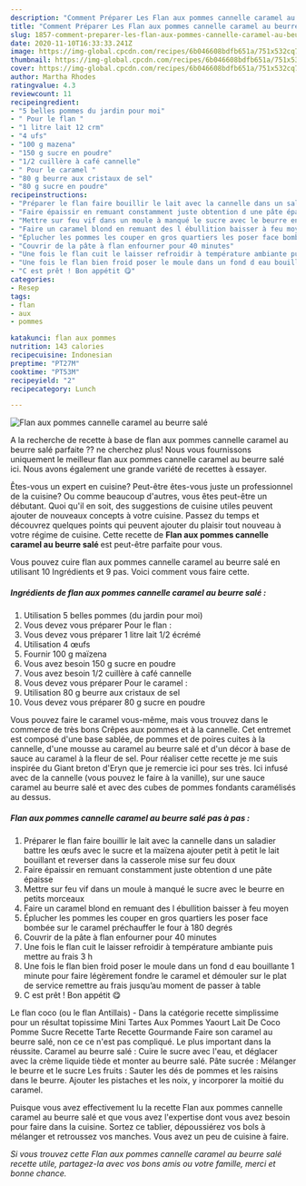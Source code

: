 ```yaml
---
description: "Comment Préparer Les Flan aux pommes cannelle caramel au beurre salé"
title: "Comment Préparer Les Flan aux pommes cannelle caramel au beurre salé"
slug: 1857-comment-preparer-les-flan-aux-pommes-cannelle-caramel-au-beurre-sale
date: 2020-11-10T16:33:33.241Z
image: https://img-global.cpcdn.com/recipes/6b046608bdfb651a/751x532cq70/flan-aux-pommes-cannelle-caramel-au-beurre-sale-photo-principale-de-la-recette.jpg
thumbnail: https://img-global.cpcdn.com/recipes/6b046608bdfb651a/751x532cq70/flan-aux-pommes-cannelle-caramel-au-beurre-sale-photo-principale-de-la-recette.jpg
cover: https://img-global.cpcdn.com/recipes/6b046608bdfb651a/751x532cq70/flan-aux-pommes-cannelle-caramel-au-beurre-sale-photo-principale-de-la-recette.jpg
author: Martha Rhodes
ratingvalue: 4.3
reviewcount: 11
recipeingredient:
- "5 belles pommes du jardin pour moi"
- " Pour le flan "
- "1 litre lait 12 crm"
- "4 ufs"
- "100 g mazena"
- "150 g sucre en poudre"
- "1/2 cuillère à café cannelle"
- " Pour le caramel "
- "80 g beurre aux cristaux de sel"
- "80 g sucre en poudre"
recipeinstructions:
- "Préparer le flan faire bouillir le lait avec la cannelle dans un saladier battre les œufs avec le sucre et la maïzena ajouter petit à petit le lait bouillant et reverser dans la casserole mise sur feu doux"
- "Faire épaissir en remuant constamment juste obtention d une pâte épaisse"
- "Mettre sur feu vif dans un moule à manqué le sucre avec le beurre en petits morceaux"
- "Faire un caramel blond en remuant des l ébullition baisser à feu moyen"
- "Éplucher les pommes les couper en gros quartiers les poser face bombée sur le caramel préchauffer le four à 180 degrés"
- "Couvrir de la pâte à flan enfourner pour 40 minutes"
- "Une fois le flan cuit le laisser refroidir à température ambiante puis mettre au frais 3 h"
- "Une fois le flan bien froid poser le moule dans un fond d eau bouillante 1 minute pour faire légèrement fondre le caramel et démouler sur le plat de service remettre au frais jusqu’au moment de passer à table"
- "C est prêt ! Bon appétit 😋"
categories:
- Resep
tags:
- flan
- aux
- pommes

katakunci: flan aux pommes 
nutrition: 143 calories
recipecuisine: Indonesian
preptime: "PT27M"
cooktime: "PT53M"
recipeyield: "2"
recipecategory: Lunch

---
```



![Flan aux pommes cannelle caramel au beurre salé](https://img-global.cpcdn.com/recipes/6b046608bdfb651a/751x532cq70/flan-aux-pommes-cannelle-caramel-au-beurre-sale-photo-principale-de-la-recette.jpg)

A la recherche de recette à base de flan aux pommes cannelle caramel au beurre salé parfaite ?? ne cherchez plus! Nous vous fournissons uniquement le meilleur flan aux pommes cannelle caramel au beurre salé ici. Nous avons également une grande variété de recettes à essayer.

Êtes-vous un expert en cuisine? Peut-être êtes-vous juste un professionnel de la cuisine? Ou comme beaucoup d'autres, vous êtes peut-être un débutant. Quoi qu'il en soit, des suggestions de cuisine utiles peuvent ajouter de nouveaux concepts à votre cuisine. Passez du temps et découvrez quelques points qui peuvent ajouter du plaisir tout nouveau à votre régime de cuisine. Cette recette de <strong> Flan aux pommes cannelle caramel au beurre salé </strong> est peut-être parfaite pour vous.

<!--inarticleads1-->

Vous pouvez cuire flan aux pommes cannelle caramel au beurre salé en utilisant 10 Ingrédients et 9 pas. Voici comment vous faire cette.

##### Ingrédients de flan aux pommes cannelle caramel au beurre salé :

1. Utilisation 5 belles pommes (du jardin pour moi)
1. Vous devez vous préparer  Pour le flan :
1. Vous devez vous préparer 1 litre lait 1/2 écrémé
1. Utilisation 4 œufs
1. Fournir 100 g maïzena
1. Vous avez besoin 150 g sucre en poudre
1. Vous avez besoin 1/2 cuillère à café cannelle
1. Vous devez vous préparer  Pour le caramel :
1. Utilisation 80 g beurre aux cristaux de sel
1. Vous devez vous préparer 80 g sucre en poudre


Vous pouvez faire le caramel vous-même, mais vous trouvez dans le commerce de très bons Crêpes aux pommes et à la cannelle. Cet entremet est composé d&#39;une base sablée, de pommes et de poires cuites à la cannelle, d&#39;une mousse au caramel au beurre salé et d&#39;un décor à base de sauce au caramel à la fleur de sel. Pour réaliser cette recette je me suis inspirée du Giant breton d&#39;Eryn que je remercie ici pour ses très. Ici infusé avec de la cannelle (vous pouvez le faire à la vanille), sur une sauce caramel au beurre salé et avec des cubes de pommes fondants caramélisés au dessus. 

<!--inarticleads2-->

##### Flan aux pommes cannelle caramel au beurre salé pas à pas :

1. Préparer le flan faire bouillir le lait avec la cannelle dans un saladier battre les œufs avec le sucre et la maïzena ajouter petit à petit le lait bouillant et reverser dans la casserole mise sur feu doux
1. Faire épaissir en remuant constamment juste obtention d une pâte épaisse
1. Mettre sur feu vif dans un moule à manqué le sucre avec le beurre en petits morceaux
1. Faire un caramel blond en remuant des l ébullition baisser à feu moyen
1. Éplucher les pommes les couper en gros quartiers les poser face bombée sur le caramel préchauffer le four à 180 degrés
1. Couvrir de la pâte à flan enfourner pour 40 minutes
1. Une fois le flan cuit le laisser refroidir à température ambiante puis mettre au frais 3 h
1. Une fois le flan bien froid poser le moule dans un fond d eau bouillante 1 minute pour faire légèrement fondre le caramel et démouler sur le plat de service remettre au frais jusqu’au moment de passer à table
1. C est prêt ! Bon appétit 😋


Le flan coco (ou le flan Antillais) - Dans la catégorie recette simplissime pour un résultat topissime Mini Tartes Aux Pommes Yaourt Lait De Coco Pomme Sucre Recette Tarte Recette Gourmande Faire son caramel au beurre salé, non ce ce n&#39;est pas compliqué. Le plus important dans la réussite. Caramel au beurre salé : Cuire le sucre avec l&#39;eau, et déglacer avec la crème liquide tiède et monter au beurre salé. Pâte sucrée : Mélanger le beurre et le sucre Les fruits : Sauter les dés de pommes et les raisins dans le beurre. Ajouter les pistaches et les noix, y incorporer la moitié du caramel. 

<!--inarticleads1-->

<p>
Puisque vous avez effectivement lu la recette Flan aux pommes cannelle caramel au beurre salé et que vous avez l'expertise dont vous avez besoin pour faire dans la cuisine. Sortez ce tablier, dépoussiérez vos bols à mélanger et retroussez vos manches. Vous avez un peu de cuisine à faire.
</p>

<p>
<i>Si vous trouvez cette Flan aux pommes cannelle caramel au beurre salé recette utile, partagez-la avec vos bons amis ou votre famille, merci et bonne chance.</i>
</p>
